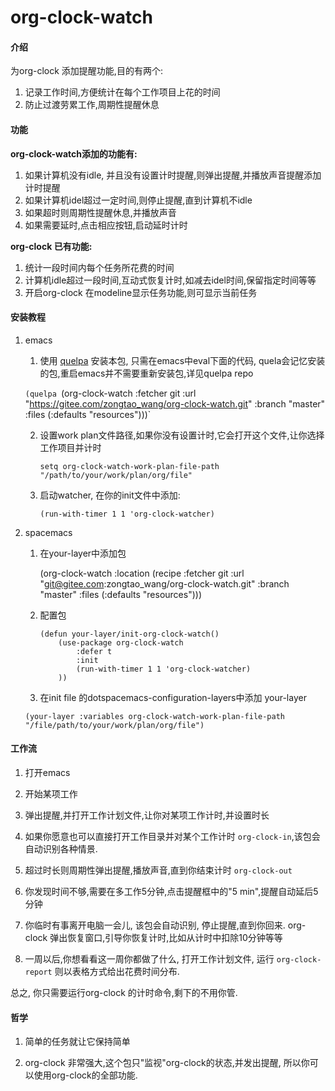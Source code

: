# org-clock-watch

#### 介绍
为org-clock 添加提醒功能,目的有两个:

1. 记录工作时间,方便统计在每个工作项目上花的时间
2. 防止过渡劳累工作,周期性提醒休息

#### 功能
**org-clock-watch添加的功能有:**

1. 如果计算机没有idle, 并且没有设置计时提醒,则弹出提醒,并播放声音提醒添加计时提醒
2. 如果计算机idel超过一定时间,则停止提醒,直到计算机不idle
3. 如果超时则周期性提醒休息,并播放声音
4. 如果需要延时,点击相应按钮,启动延时计时

**org-clock 已有功能:**

1. 统计一段时间内每个任务所花费的时间
2. 计算机idle超过一段时间,互动式恢复计时,如减去idel时间,保留指定时间等等
3. 开启org-clock 在modeline显示任务功能,则可显示当前任务



#### 安装教程

1.  emacs

    1. 使用 [quelpa](https://github.com/quelpa/quelpa) 安装本包, 只需在emacs中eval下面的代码, quela会记忆安装的包,重启emacs并不需要重新安装包,详见quelpa repo

      `(quelpa `(org-clock-watch :fetcher git :url "https://gitee.com/zongtao_wang/org-clock-watch.git" :branch "master" :files (:defaults "resources")))` 
    
    2. 设置work plan文件路径,如果你没有设置计时,它会打开这个文件,让你选择工作项目并计时

        `setq org-clock-watch-work-plan-file-path "/path/to/your/work/plan/org/file"`
        
    3. 启动watcher, 在你的init文件中添加:

       `(run-with-timer 1 1 'org-clock-watcher)`

2.  spacemacs

    1. 在your-layer中添加包 

       (org-clock-watch :location (recipe :fetcher git :url "git@gitee.com:zongtao_wang/org-clock-watch.git" :branch "master" :files (:defaults "resources")))

    2. 配置包

       ```
       (defun your-layer/init-org-clock-watch()
           (use-package org-clock-watch
               :defer t
               :init
               (run-with-timer 1 1 'org-clock-watcher)
           ))

       ```
    3. 在init file 的dotspacemacs-configuration-layers中添加 your-layer

     `(your-layer :variables org-clock-watch-work-plan-file-path "/file/path/to/your/work/plan/org/file")`

#### 工作流

1. 打开emacs

2. 开始某项工作

3. 弹出提醒,并打开工作计划文件,让你对某项工作计时,并设置时长

4. 如果你愿意也可以直接打开工作目录并对某个工作计时 `org-clock-in`,该包会自动识别各种情景.

5. 超过时长则周期性弹出提醒,播放声音,直到你结束计时 `org-clock-out`

6. 你发现时间不够,需要在多工作5分钟,点击提醒框中的"5 min",提醒自动延后5分钟

7. 你临时有事离开电脑一会儿, 该包会自动识别, 停止提醒,直到你回来. org-clock 弹出恢复窗口,引导你恢复计时,比如从计时中扣除10分钟等等

8. 一周以后,你想看看这一周你都做了什么, 打开工作计划文件, 运行 `org-clock-report` 则以表格方式给出花费时间分布.

总之, 你只需要运行org-clock 的计时命令,剩下的不用你管.


#### 哲学

1. 简单的任务就让它保持简单

2. org-clock 非常强大,这个包只"监视"org-clock的状态,并发出提醒, 所以你可以使用org-clock的全部功能.
